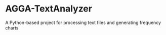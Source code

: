 # AGGA-TextAnalyzer
A Python-based project for processing text files and generating frequency charts
